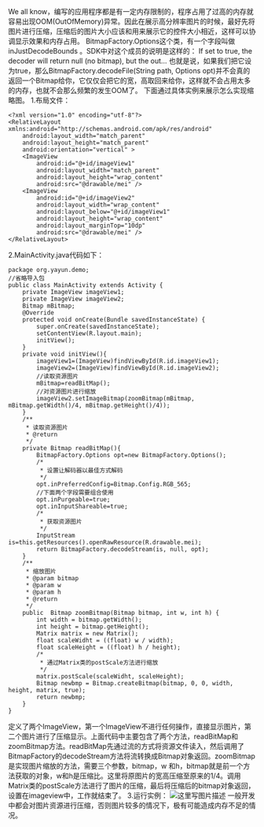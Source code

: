 We all know，编写的应用程序都是有一定内存限制的，程序占用了过高的内存就容易出现OOM(OutOfMemory)异常。因此在展示高分辨率图片的时候，最好先将图片进行压缩，压缩后的图片大小应该和用来展示它的控件大小相近，这样可以协调显示效果和内存占用。
BitmapFactory.Options这个类，有一个字段叫做 inJustDecodeBounds 。SDK中对这个成员的说明是这样的：
If set to true, the decoder will return null (no bitmap), but the out…
也就是说，如果我们把它设为true，那么BitmapFactory.decodeFile(String path, Options opt)并不会真的返回一个Bitmap给你，它仅仅会把它的宽，高取回来给你，这样就不会占用太多的内存，也就不会那么频繁的发生OOM了。
下面通过具体实例来展示怎么实现缩略图。
1.布局文件：

```
<?xml version="1.0" encoding="utf-8"?>  
<RelativeLayout xmlns:android="http://schemas.android.com/apk/res/android"  
    android:layout_width="match_parent"  
    android:layout_height="match_parent"  
    android:orientation="vertical" >  
    <ImageView  
        android:id="@+id/imageView1"  
        android:layout_width="match_parent"  
        android:layout_height="wrap_content"  
        android:src="@drawable/mei" />  
    <ImageView  
        android:id="@+id/imageView2"  
        android:layout_width="wrap_content"  
        android:layout_below="@+id/imageView1"  
        android:layout_height="wrap_content"  
        android:layout_marginTop="10dp"  
        android:src="@drawable/mei" />  
</RelativeLayout>  
```
2.MainActivity.java代码如下：

```
package org.yayun.demo;  
//省略导入包   
public class MainActivity extends Activity {  
    private ImageView imageView1;  
    private ImageView imageView2;  
    Bitmap mBitmap;  
    @Override  
    protected void onCreate(Bundle savedInstanceState) {  
        super.onCreate(savedInstanceState);  
        setContentView(R.layout.main);  
        initView();  
    }  
    private void initView(){  
        imageView1=(ImageView)findViewById(R.id.imageView1);  
        imageView2=(ImageView)findViewById(R.id.imageView2);  
        //读取资源图片  
        mBitmap=readBitMap();  
        //对资源图片进行缩放  
        imageView2.setImageBitmap(zoomBitmap(mBitmap, mBitmap.getWidth()/4, mBitmap.getHeight()/4));  
    }  
    /** 
     * 读取资源图片 
     * @return  
     */  
    private Bitmap readBitMap(){  
        BitmapFactory.Options opt=new BitmapFactory.Options();  
        /* 
         * 设置让解码器以最佳方式解码 
         */  
        opt.inPreferredConfig=Bitmap.Config.RGB_565;  
        //下面两个字段需要组合使用  
        opt.inPurgeable=true;  
        opt.inInputShareable=true;  
        /* 
         * 获取资源图片 
         */  
        InputStream is=this.getResources().openRawResource(R.drawable.mei);  
        return BitmapFactory.decodeStream(is, null, opt);  
    }   
    /** 
     * 缩放图片 
     * @param bitmap 
     * @param w 
     * @param h 
     * @return 
     */  
    public  Bitmap zoomBitmap(Bitmap bitmap, int w, int h) {  
        int width = bitmap.getWidth();  
        int height = bitmap.getHeight();  
        Matrix matrix = new Matrix();  
        float scaleWidht = ((float) w / width);  
        float scaleHeight = ((float) h / height);  
        /* 
         * 通过Matrix类的postScale方法进行缩放 
         */  
        matrix.postScale(scaleWidht, scaleHeight);  
        Bitmap newbmp = Bitmap.createBitmap(bitmap, 0, 0, width, height, matrix, true);  
        return newbmp;  
    }    
}  
```
定义了两个ImageView，第一个ImageView不进行任何操作，直接显示图片，第二个图片进行了压缩显示。上面代码中主要包含了两个方法，readBitMap和zoomBitmap方法。readBitMap先通过流的方式将资源文件读入，然后调用了BitmapFactory的decodeStream方法将流转换成Bitmap对象返回。zoomBitmap是实现图片缩放的方法，需要三个参数，bitmap，w 和h，bitmap就是前一个方法获取的对象，w和h是压缩比。这里将原图片的宽高压缩至原来的1/4。调用Matrix类的postScale方法进行了图片的压缩，最后将压缩后的bitmap对象返回，设置在imageview中，工作就结束了。
3.运行实例：
![这里写图片描述](http://img.blog.csdn.net/20160314172431072)
一般开发中都会对图片资源进行压缩，否则图片较多的情况下，极有可能造成内存不足的情况。